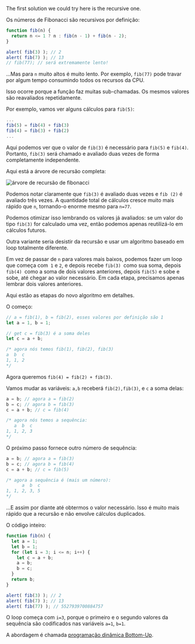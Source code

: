 The first solution we could try here is the recursive one.

Os números de Fibonacci são recursivos por definição:

```js run
function fib(n) {
  return n <= 1 ? n : fib(n - 1) + fib(n - 2);
}

alert( fib(3) ); // 2
alert( fib(7) ); // 13
// fib(77); // será extremamente lento!
```

...Mas para `n` muito altos é muito lento. Por exemplo, `fib(77)` pode travar por algum tempo consumindo todos os recursos da CPU.

Isso ocorre porque a função faz muitas sub-chamadas. Os mesmos valores são reavaliados repetidamente.

Por exemplo, vamos ver alguns cálculos para `fib(5)`:

```js no-beautify
...
fib(5) = fib(4) + fib(3)
fib(4) = fib(3) + fib(2)
...
```

Aqui podemos ver que o valor de `fib(3)` é necessário para `fib(5)` e `fib(4)`. Portanto, `fib(3)` será chamado e avaliado duas vezes de forma completamente independente.

Aqui está a árvore de recursão completa:

![árvore de recursão de fibonacci](fibonacci-recursion-tree.svg)

Podemos notar claramente que `fib(3)` é avaliado duas vezes e `fib (2)` é avaliado três vezes. A quantidade total de cálculos cresce muito mais rápido que `n`, tornando-o enorme mesmo para `n=77`.

Podemos otimizar isso lembrando os valores já avaliados: se um valor do tipo `fib(3)` for calculado uma vez, então podemos apenas reutilizá-lo em cálculos futuros.

Outra variante seria desistir da recursão e usar um algoritmo baseado em loop totalmente diferente.

Em vez de passar de `n` para valores mais baixos, podemos fazer um loop que começa com` 1` e `2`, e depois recebe `fib(3) `como sua soma, depois `fib(4) `como a soma de dois valores anteriores, depois `fib(5)` e sobe e sobe, até chegar ao valor necessário. Em cada etapa, precisamos apenas lembrar dois valores anteriores.

Aqui estão as etapas do novo algoritmo em detalhes.

O começo:

```js
// a = fib(1), b = fib(2), esses valores por definição são 1
let a = 1, b = 1;

// get c = fib(3) é a soma deles
let c = a + b;

/* agora nós temos fib(1), fib(2), fib(3)
a  b  c
1, 1, 2
*/
```

Agora queremos `fib(4) = fib(2) + fib(3)`.

Vamos mudar as variáveis: `a,b` receberá `fib(2),fib(3)`, e `c` a soma delas:

```js no-beautify
a = b; // agora a = fib(2)
b = c; // agora b = fib(3)
c = a + b; // c = fib(4)

/* agora nós temos a sequência:
   a  b  c
1, 1, 2, 3
*/
```

O próximo passo fornece outro número de sequência:

```js no-beautify
a = b; // agora a = fib(3)
b = c; // agora b = fib(4)
c = a + b; // c = fib(5)

/* agora a sequência é (mais um número):
      a  b  c
1, 1, 2, 3, 5
*/
```

...E assim por diante até obtermos o valor necessário. Isso é muito mais rápido que a recursão e não envolve cálculos duplicados.

O código inteiro:

```js run
function fib(n) {
  let a = 1;
  let b = 1;
  for (let i = 3; i <= n; i++) {
    let c = a + b;
    a = b;
    b = c;
  }
  return b;
}

alert( fib(3) ); // 2
alert( fib(7) ); // 13
alert( fib(77) ); // 5527939700884757
```

O loop começa com `i=3`, porque o primeiro e o segundo valores da sequência são codificados nas variáveis `a=1`, `b=1`.

A abordagem é chamada [programação dinâmica Bottom-Up](https://pt.wikipedia.org/wiki/Programa%C3%A7%C3%A3o_din%C3%A2mica).
